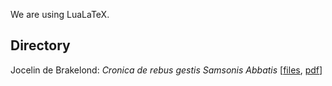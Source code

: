 We are using LuaLaTeX.

## Directory
Jocelin de Brakelond: _Cronica de rebus gestis Samsonis Abbatis_ [[files](books/jocelin_cronica/), [pdf](books/jocelin_cronica/main.pdf)]
